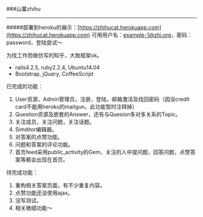 ###山寨zhihu

------
#####部署到heroku的展示：[https://zhihucat.herokuapp.com](https://zhihucat.herokuapp.com)
可用用户名：example-1@zhi.org，密码：password，登陆尝试～


为找工作而做仿写的知乎，大致框架ok。

 - rails4.2.5, ruby2.2.4, Ubuntu14.04
 - Bootstrap, jQuery, CoffeeScript

已完成的功能：

 1. User资源，Admin管理员，注册，登陆，邮箱激活及找回密码（因没credit card不能用heroku的mailgun，此功能暂时注释掉）
 2. Question资源及嵌套的Answer，还有与Quesion多对多关系的Topic。
 3. 关注成员，关注问题，关注话题。
 4. Simditor编辑器。
 5. 对答案的点赞功能。
 6. 问题和答案的评论功能。
 7. 首页feed采用public_activity的Gem，关注的人中提问题，回答问题，点赞答案等都会出现在首页。

待完成功能：

 1. 重构相关答案页面，有不少重复内容。
 2. 点赞功能还没使用ajax。
 3. 没写测试。
 4. 相关微细功能～
